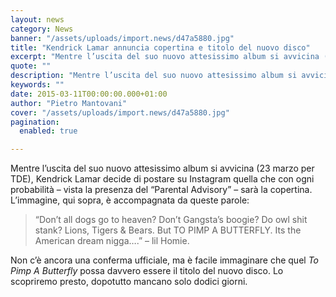 ```yaml
---
layout: news
category: News
banner: "/assets/uploads/import.news/d47a5880.jpg"
title: "Kendrick Lamar annuncia copertina e titolo del nuovo disco"
excerpt: "Mentre l’uscita del suo nuovo attesissimo album si avvicina (23 marzo per TDE), Kendrick Lamar decide di postare su Instagram quella che con ogni probabilità – vista la presenza del “Parental Advisory” –  sarà la copertina. L’immagine, qui sopra, è accompagnata da queste parole: “Don’t all dogs go to heaven? Don’t Gangsta’s boogie? Do owl [&hellip"
quote: ""
description: "Mentre l’uscita del suo nuovo attesissimo album si avvicina (23 marzo per TDE), Kendrick Lamar decide di postare su Instagram quella che con ogni probabilità – vista la presenza del “Parental Advisory” –  sarà la copertina. L’immagine, qui sopra, è accompagnata da queste parole: “Don’t all dogs go to heaven? Don’t Gangsta’s boogie? Do owl [&hellip"
keywords: ""
date: 2015-03-11T00:00:00.000+01:00
author: "Pietro Mantovani"
cover: "/assets/uploads/import.news/d47a5880.jpg"
pagination:
  enabled: true

---
```


[](https://hotmc.com/wp-content/uploads/2015/03/d47a5880.jpg)

Mentre l’uscita del suo nuovo attesissimo album si avvicina (23 marzo per TDE), Kendrick Lamar decide di postare su Instagram quella che con ogni probabilità – vista la presenza del “Parental Advisory” – sarà la copertina. L’immagine, qui sopra, è accompagnata da queste parole:

> “Don’t all dogs go to heaven? Don’t Gangsta’s boogie? Do owl shit stank? Lions, Tigers & Bears. But TO PIMP A BUTTERFLY. Its the American dream nigga….” – lil Homie.

Non c’è ancora una conferma ufficiale, ma è facile immaginare che quel _To Pimp A Butterfly_ possa davvero essere il titolo del nuovo disco. Lo scopriremo presto, dopotutto mancano solo dodici giorni.